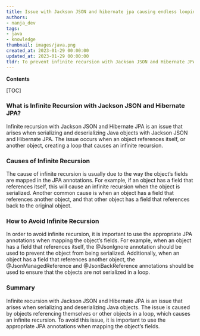 ```yaml
---
title: Issue with Jackson JSON and hibernate jpa causing endless looping
authors:
- nanja_dev
tags:
- java
- knowledge
thumbnail: images/java.png
created_at: 2023-01-29 00:00:00
updated_at: 2023-01-29 00:00:00
tldr: To prevent infinite recursion with Jackson JSON and Hibernate JPA, use the @JsonIgnore annotation on the entities` fields that reference each other.
---
```


**Contents**

[TOC]

### What is Infinite Recursion with Jackson JSON and Hibernate JPA?
Infinite recursion with Jackson JSON and Hibernate JPA is an issue that arises when serializing and deserializing Java objects with Jackson JSON and Hibernate JPA. The issue occurs when an object references itself, or another object, creating a loop that causes an infinite recursion.

### Causes of Infinite Recursion
The cause of infinite recursion is usually due to the way the object’s fields are mapped in the JPA annotations. For example, if an object has a field that references itself, this will cause an infinite recursion when the object is serialized. Another common cause is when an object has a field that references another object, and that other object has a field that references back to the original object.

### How to Avoid Infinite Recursion
In order to avoid infinite recursion, it is important to use the appropriate JPA annotations when mapping the object’s fields. For example, when an object has a field that references itself, the @JsonIgnore annotation should be used to prevent the object from being serialized. Additionally, when an object has a field that references another object, the @JsonManagedReference and @JsonBackReference annotations should be used to ensure that the objects are not serialized in a loop.

### Summary
Infinite recursion with Jackson JSON and Hibernate JPA is an issue that arises when serializing and deserializing Java objects. The issue is caused by objects referencing themselves or other objects in a loop, which causes an infinite recursion. To avoid this issue, it is important to use the appropriate JPA annotations when mapping the object’s fields.

